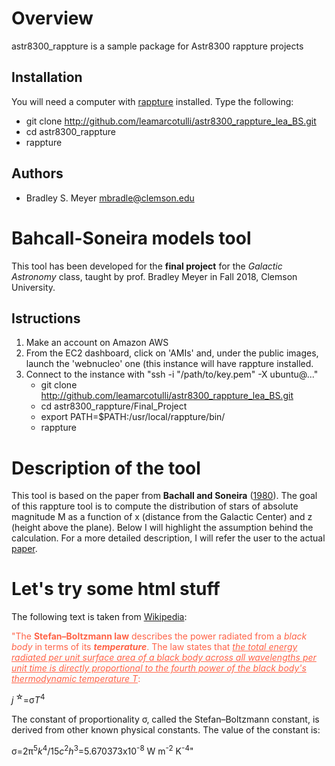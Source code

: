 Overview
========

astr8300_rappture is a sample package for Astr8300 rappture projects

Installation
------------

You will need a computer with [rappture](https://nanohub.org/infrastructure/rappture/) installed.  Type the following:

* git clone http://github.com/leamarcotulli/astr8300_rappture_lea_BS.git
* cd astr8300_rappture
* rappture

Authors
-------

- Bradley S. Meyer <mbradle@clemson.edu>

Bahcall-Soneira models tool
===========================
This tool has been developed for the **final project** for the *Galactic Astronomy* class, taught by prof. Bradley Meyer in Fall 2018, Clemson University.

Istructions
------------

1. Make an account on Amazon AWS
2. From the EC2 dashboard, click on 'AMIs' and, under the public images, launch the 'webnucleo' one (this instance will have rappture installed.
3. Connect to the instance with "ssh -i "/path/to/key.pem" -X ubuntu@..."
   * git clone http://github.com/leamarcotulli/astr8300_rappture_lea_BS.git
   * cd astr8300_rappture/Final_Project
   * export PATH=$PATH:/usr/local/rappture/bin/
   * rappture


Description of the tool
=========================
This tool is based on the paper from **Bachall and Soneira** ([1980](http://adsabs.harvard.edu/abs/1980ApJS...44...73B)). 
The goal of this rappture tool is to compute the distribution of stars of absolute magnitude M as a function of x (distance from the Galactic Center) and z (height above the plane). 
Below I will highlight the assumption behind the calculation. For a more detailed description, I will refer the user to the actual [paper](http://adsabs.harvard.edu/abs/1980ApJS...44...73B).



Let's try some html stuff
=========================
The following text is taken from [Wikipedia](https://en.wikipedia.org/wiki/Stefan%E2%80%93Boltzmann_law):

<p style="color:Tomato;">"The <b>Stefan–Boltzmann law</b> describes the power radiated from a <i>black body</i> in terms of its <b><i>temperature</i></b>. The law states that <i><ins>the total energy radiated per unit surface area of a black body across all wavelengths per unit time is directly proportional to the fourth power of the black body's thermodynamic temperature T</ins></i>:</p>
  <p><i>j</i><sup> &star;</sup>=&sigma;<i>T</i><sup>4</sup></p>
 <p>The constant of proportionality σ, called the Stefan–Boltzmann constant, is derived from other known physical constants. The value of the constant is:</p>
   <p>&sigma;=2&pi;<sup>5</sup><i>k</i><sup>4</sup>/15<i>c</i><sup>2</sup><i>h</i><sup>3</sup>=5.670373x10<sup>-8</sup> W m<sup>-2</sup> K<sup>-4</sup>"</p>
  
 
